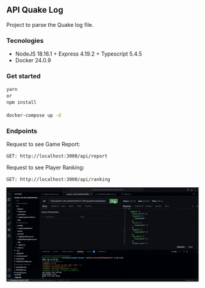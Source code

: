 ## API Quake Log

Project to parse the Quake log file.

### Tecnologies

- NodeJS 18.16.1 + Express 4.19.2 + Typescript 5.4.5
- Docker 24.0.9

### Get started

```bash 
yarn  
or
npm install
   
docker-compose up -d
```

### Endpoints

Request to see Game Report:

```
GET: http://localhost:3000/api/report     
```

Request to see Player Ranking:

```
GET: http://localhost:3000/api/ranking     
```
   
![API Response](src/media/VideoQuakeLogAPI.gif)